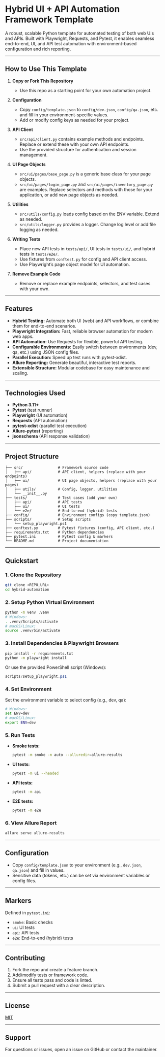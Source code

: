 # Hybrid UI + API Automation Framework Template

A robust, scalable Python template for automated testing of both web UIs and APIs. Built with Playwright, Requests, and Pytest, it enables seamless end-to-end, UI, and API test automation with environment-based configuration and rich reporting.

---

## How to Use This Template

1. **Copy or Fork This Repository**
   - Use this repo as a starting point for your own automation project.

2. **Configuration**
   - Copy `config/template.json` to `config/dev.json`, `config/qa.json`, etc. and fill in your environment-specific values.
   - Add or modify config keys as needed for your project.

3. **API Client**
   - `src/api/client.py` contains example methods and endpoints. Replace or extend these with your own API endpoints.
   - Use the provided structure for authentication and session management.

4. **UI Page Objects**
   - `src/ui/pages/base_page.py` is a generic base class for your page objects.
   - `src/ui/pages/login_page.py` and `src/ui/pages/inventory_page.py` are examples. Replace selectors and methods with those for your application, or add new page objects as needed.

5. **Utilities**
   - `src/utils/config.py` loads config based on the ENV variable. Extend as needed.
   - `src/utils/logger.py` provides a logger. Change log level or add file logging as needed.

6. **Writing Tests**
   - Place new API tests in `tests/api/`, UI tests in `tests/ui/`, and hybrid tests in `tests/e2e/`.
   - Use fixtures from `conftest.py` for config and API client access.
   - Use Playwright’s page object model for UI automation.

7. **Remove Example Code**
   - Remove or replace example endpoints, selectors, and test cases with your own.

---

## Features
- **Hybrid Testing:** Automate both UI (web) and API workflows, or combine them for end-to-end scenarios.
- **Playwright Integration:** Fast, reliable browser automation for modern web apps.
- **API Automation:** Use Requests for flexible, powerful API testing.
- **Configurable Environments:** Easily switch between environments (dev, qa, etc.) using JSON config files.
- **Parallel Execution:** Speed up test runs with pytest-xdist.
- **Allure Reporting:** Generate beautiful, interactive test reports.
- **Extensible Structure:** Modular codebase for easy maintenance and scaling.

---

## Technologies Used
- **Python 3.11+**
- **Pytest** (test runner)
- **Playwright** (UI automation)
- **Requests** (API automation)
- **pytest-xdist** (parallel test execution)
- **Allure-pytest** (reporting)
- **jsonschema** (API response validation)

---

## Project Structure
```
├── src/                # Framework source code
│   ├── api/            # API client, helpers (replace with your endpoints)
│   ├── ui/             # UI page objects, helpers (replace with your pages)
│   ├── utils/          # Config, logger, utilities
│   └── __init__.py
├── tests/              # Test cases (add your own)
│   ├── api/            # API tests
│   ├── ui/             # UI tests
│   └── e2e/            # End-to-end (hybrid) tests
├── config/             # Environment configs (copy template.json)
├── scripts/            # Setup scripts
│   └── setup_playwright.ps1
├── conftest.py         # Pytest fixtures (config, API client, etc.)
├── requirements.txt    # Python dependencies
├── pytest.ini          # Pytest config & markers
└── README.md           # Project documentation
```

---

## Quickstart

### 1. Clone the Repository
```bash
git clone <REPO_URL>
cd hybrid-automation
```

### 2. Setup Python Virtual Environment
```bash
python -m venv .venv
# Windows:
. .venv/Scripts/activate
# macOS/Linux:
source .venv/bin/activate
```

### 3. Install Dependencies & Playwright Browsers
```bash
pip install -r requirements.txt
python -m playwright install
```
Or use the provided PowerShell script (Windows):
```powershell
scripts/setup_playwright.ps1
```

### 4. Set Environment
Set the environment variable to select config (e.g., dev, qa):
```bash
# Windows:
set ENV=dev
# macOS/Linux:
export ENV=dev
```

### 5. Run Tests
- **Smoke tests:**
  ```bash
  pytest -m smoke -n auto --alluredir=allure-results
  ```
- **UI tests:**
  ```bash
  pytest -m ui --headed
  ```
- **API tests:**
  ```bash
  pytest -m api
  ```
- **E2E tests:**
  ```bash
  pytest -m e2e
  ```

### 6. View Allure Report
```bash
allure serve allure-results
```

---

## Configuration
- Copy `config/template.json` to your environment (e.g., `dev.json`, `qa.json`) and fill in values.
- Sensitive data (tokens, etc.) can be set via environment variables or config files.

---

## Markers
Defined in `pytest.ini`:
- `smoke`: Basic checks
- `ui`: UI tests
- `api`: API tests
- `e2e`: End-to-end (hybrid) tests

---

## Contributing
1. Fork the repo and create a feature branch.
2. Add/modify tests or framework code.
3. Ensure all tests pass and code is linted.
4. Submit a pull request with a clear description.

---

## License
[MIT](LICENSE)

---

## Support
For questions or issues, open an issue on GitHub or contact the maintainer.
